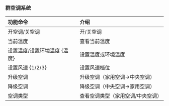 ### 群空调系统

| 功能命令             | 介绍                |
|:-----------------|:------------------|
| 开空调/关空调          | 开/关空调             |
| 当前温度             | 查看当前温度            |
| 设置温度/设置环境温度 {温度} | 设置温度或环境温度         |
| 设置风速 {1/2/3}     | 设置风速档位            |
| 升级空调             | 升级空调（家用空调->中央空调）  |
| 降级空调             | 降级空调（中央空调->家用空调）  |
| 空调类型             | 查看空调类型（家用空调/中央空调） |